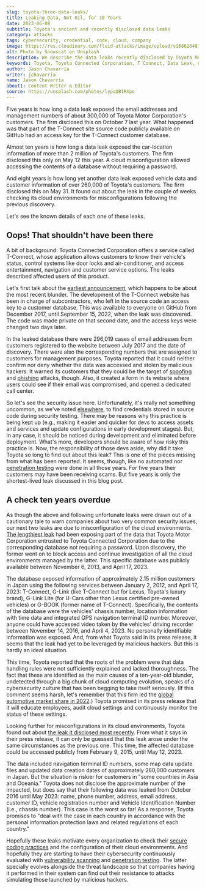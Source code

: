 ```yaml
---
slug: toyota-three-data-leaks/
title: Leaking Data, Not Oil, for 10 Years
date: 2023-06-08
subtitle: Toyota's ancient and recently disclosed data leaks
category: attacks
tags: cybersecurity, credential, code, cloud, company
image: https://res.cloudinary.com/fluid-attacks/image/upload/v1686264813/blog/toyota-three-data-leaks/cover_toyota.webp
alt: Photo by Snowscat on Unsplash
description: We describe the data leaks recently disclosed by Toyota Motor Corporation lasting five, eight and ten years.
keywords: Toyota, Toyota Connected Corporation, T Connect, Data Leak, Cloud Environments, Source Code, Ten Years, Ethical Hacking, Pentesting
author: Jason Chavarría
writer: jchavarria
name: Jason Chavarría
about1: Content Writer & Editor
source: https://unsplash.com/photos/lypqQBIRXpo
---
```


Five years is how long a data leak exposed the email addresses
and management numbers
of about 300,000 of Toyota Motor Corporation's customers.
The firm disclosed this on October 7 last year.
What happened was that part of the T-Connect site source code
publicly available on GitHub
had an access key for the T-Connect customer database.

Almost ten years is how long a data leak exposed the car-location information
of more than 2 million of Toyota's customers.
The firm disclosed this only on May 12 this year.
A cloud misconfiguration allowed accessing the contents of a database
without requiring a password.

And eight years is how long yet another data leak exposed vehicle data
and customer information
of over 260,000 of Toyota's customers.
The firm disclosed this on May 31.
It found out about the leak
in the couple of weeks checking its cloud environments for misconfigurations
following the previous discovery.

Let's see the known details of each one of these leaks.

## Oops! That shouldn't have been there

A bit of background:
Toyota Connected Corporation offers a service called T-Connect,
whose application allows customers to know their vehicle's status,
control systems like door locks and air-conditioner,
and access entertainment,
navigation and customer service options.
The leaks described affected users of this product.

Let's first talk about the [earliest announcement](https://global.toyota/jp/newsroom/corporate/38095972.html),
which happens to be about the most recent blunder.
The development of the T-Connect website has been in charge of subcontractors,
who left in the source code an access key to a customer database.
This was available to everyone on GitHub from December 2017,
until September 15, 2022,
when the leak was discovered.
The code was made private on that second date,
and the access keys were changed two days later.

In the leaked database there were 296,019 cases of email addresses
from customers registered to the website between July 2017
and the date of discovery.
There were also the corresponding numbers
that are assigned to customers for management purposes.
Toyota reported that it could neither confirm nor deny
whether the data was accessed and stolen by malicious hackers.
It warned its customers
that they could be the target of [spoofing](../spoofing/)
and [phishing](../blog/phishing/) attacks,
though.
Also,
it created a form in its website
where users could see if their email was compromised,
and opened a dedicated call center.

So let's see the security issue here.
Unfortunately,
it's really not something uncommon,
as we've noted [elsewhere](../secure-infra-code/),
to find credentials stored in source code during security testing.
There may be reasons why this practice is being kept up
(e.g., making it easier and quicker for devs to access assets and services
and update configurations in early development stages).
But,
in any case,
it should be noticed during development and eliminated before deployment.
What's more,
developers should be aware of how risky this practice is.
Now,
the responsibility of those devs aside,
why did it take Toyota so long to find out about this leak?
This is one of the pieces missing from what has been reported.
It seems, though,
like no automated nor [penetration testing](../../product/mpt/) were done
in all those years.
For five years their customers may have been receiving scams.
But five years is only the shortest-lived leak discussed in this blog post.

<div>
<cta-banner
buttontxt="Read more"
link="/solutions/penetration-testing/"
title="Get started with Fluid Attacks' Penetration Testing solution
right now"
/>
</div>

## A check ten years overdue

As though the above and following unfortunate leaks were drawn out
of a cautionary tale to warn companies about two very common security issues,
our next two leaks are due to misconfiguration of the cloud environments.
[The lengthiest leak](https://global.toyota/jp/newsroom/corporate/39174380.html)
had been exposing part of the data
that Toyota Motor Corporation entrusted to Toyota Connected Corporation
due to the corresponding database not requiring a password.
Upon discovery,
the former went on to block access and continue investigation
of all the cloud environments managed by the latter.
This specific database was publicly available between November 6, 2013,
and April 17, 2023.

The database exposed information of approximately 2.15 million customers
in Japan
using the following services between January 2, 2012, and April 17, 2023:
T-Connect,
G-Link (like T-Connect but for Lexus, Toyota's luxury brand),
G-Link Lite (for U-Cars other than Lexus certified pre-owned vehicles)
or G-BOOK (former name of T-Connect).
Specifically,
the contents of the database were the vehicles' chassis number,
location information with time data
and integrated GPS navigation terminal ID number.
Moreover,
anyone could have accessed video taken by the vehicles' driving recorder
between November 14, 2016, and April 4, 2023.
No personally identifiable information was exposed.
And,
from what Toyota said in its press release,
it seems that the leak had yet to be leveraged by malicious hackers.
But this is hardly an ideal situation.

This time,
Toyota reported that the roots of the problem were
that data handling rules were not sufficiently explained
and lacked thoroughness.
The fact that these are identified
as the main causes of a ten-year-old blunder,
undetected through a big chunk of cloud computing evolution,
speaks of a cybersecurity culture
that has been begging to take itself seriously.
(If this comment seems harsh,
let's remember
that this firm led the [global automotive market share in 2022](https://www.statista.com/statistics/316786/global-market-share-of-the-leading-automakers/).)
Toyota promised in its press release that it will educate employees,
audit cloud settings
and continuously monitor the status of these settings.

Looking further for misconfigurations in its cloud environments,
Toyota found out about [the leak it disclosed most recently](https://global.toyota/en/newsroom/corporate/39241625.html).
From what it says in their press release,
it can only be guessed
that this leak arose under the same circumstances as the previous one.
This time,
the affected database could be accessed publicly from February 9, 2015,
until May 12, 2023.

The data included navigation terminal ID numbers,
some map data update files and updated data creation dates
of approximately 260,000 customers in Japan.
But the situation is riskier
for customers in "some countries in Asia and Oceania."
Toyota does not disclose the approximate number of the impacted,
but does say that their following data was leaked
from October 2016 until May 2023:
name, phone number, address, email address, customer ID,
vehicle registration number
and Vehicle Identification Number (i.e., chassis number).
This case is the worst so far!
As a response,
Toyota promises to "deal with the case in each country
in accordance with the personal information protection laws
and related regulations of each country."

Hopefully these leaks motivate every organization
to check their [secure coding practices](../secure-coding-practices/)
and the configuration of their cloud environments.
And hopefully they are starting
to have their cybersecurity continuously evaluated
with [vulnerability scanning](../vulnerability-scan/)
and [penetration testing](../../solutions/penetration-testing/).
The latter specially evolves alongside the threat landscape
so that companies having it performed in their system
can find out their resistance to attacks
simulating those launched by malicious hackers.
